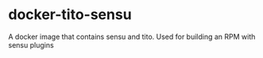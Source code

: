 # docker-tito-sensu
A docker image that contains sensu and tito. Used for building an RPM with sensu plugins
